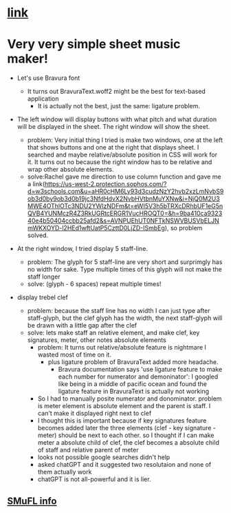# [link](https://oldshoes3.github.io/test)



# Very very simple sheet music maker!

- Let's use Bravura font
  - It turns out BravuraText.woff2 might be the best for text-based application
    - It is actually not the best, just the same: ligature problem.

- The left window will display buttons with what pitch and what duration will be displayed in the sheet. The right window will show the sheet.
  - problem: Very initial thing I tried is make two windows, one at the left that shows buttons and one at the right that displays sheet. I searched and maybe relative/absolute position in CSS will work for it. It turns out no because the right window has to be relative and wrap other absolute elements.
  - solve:Rachel gave me direction to use column function and gave me a link(https://us-west-2.protection.sophos.com/?d=w3schools.com&u=aHR0cHM6Ly93d3cudzNzY2hvb2xzLmNvbS9ob3d0by9ob3d0b19jc3NfdHdvX2NvbHVtbnMuYXNw&i=NjQ0M2U3MWE4OThlOTc3NDU2YWIzNDFm&t=eWI5V3h5bTRXcDRhbUF1eG5nQVB4YUNMczR4Z3RkUGRtcERGR1VucHROQT0=&h=9ba410ca932340e4b50404ccbb25afd2&s=AVNPUEhUT0NFTkNSWVBUSVbELJNmWKXOYD-l2HEd1wftUatP5CzttD0LjZD-ISmbEg), so problem solved.

- At the right window, I tried display 5 staff-line.
  - problem: The glyph for 5 staff-line are very short and surprimgly has no width for sake. Type multiple times of this glyph will not make the staff longer
  - solve: (glyph - 6 spaces) repeat multiple times!

- display trebel clef
  - problem: because the staff line has no width I can just type after staff-glyph, but the clef glyph has the width, the next staff-glyph will be drawn with a little gap after the clef
  - solve: lets make staff an relative element, and make clef, key signatures, meter, other notes absolute elements
    - problem: It turns out relative/absolute feature is nightmare I wasted most of time on it.
      - plus ligature problem of BravuraText added more headache.
        - Bravura documentation says 'use ligature feature to make each number for numerator and demoninator': I googled like being in a middle of pacific ocean and found the ligature feature in BravuraText is actually not working
    - So I had to manually posite numerator and donominator. problem is meter element is absolute element and the parent is staff. I can't make it displayed right next to clef
    - I thought this is important because if key signatures feature becomes added later the three elements (clef - key signature - meter) should be next to each other. so I thought if I can make meter a absolute child of clef, the clef becomes a absolute child of staff and relative parent of meter
    - looks not possible google searches didn't help
    - asked chatGPT and it suggested two resolutaion and none of them actually work
    - chatGPT is not all-powerful and it is lier.






## [SMuFL info](https://w3c.github.io/smufl/latest/index.html)